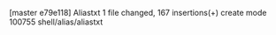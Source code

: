[master e79e118] Aliastxt
 1 file changed, 167 insertions(+)
 create mode 100755 shell/alias/aliastxt
